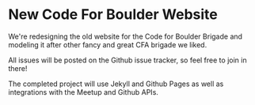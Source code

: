 # New Code For Boulder Website 

We're redesigning the old website for the Code for Boulder Brigade and modeling it after other fancy and great CFA brigade we liked. 

All issues will be posted on the Github issue tracker, so feel free to join in there!

The completed project will use Jekyll and Github Pages as well as integrations with the Meetup and Github APIs. 
